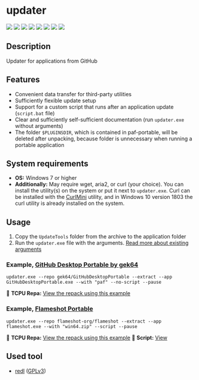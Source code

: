 # updater

[![](https://img.shields.io/badge/OS-Windows-informational?logo=windows)](https://github.com/Zalexanninev15/updater)
[![](https://img.shields.io/badge/written_on-Rust-000000.svg?logo=rust)](https://github.com/Zalexanninev15/updater)
[![](https://img.shields.io/github/v/release/Zalexanninev15/updater)](https://github.com/Zalexanninev15/updater/releases/latest)
[![](https://img.shields.io/github/downloads/Zalexanninev15/updater/total.svg)](https://github.com/Zalexanninev15/updater/releases)
[![](https://img.shields.io/github/last-commit/Zalexanninev15/updater/main.svg)](https://github.com/Zalexanninev15/updater/commits/main)
[![](https://img.shields.io/github/stars/Zalexanninev15/updater.svg)](https://github.com/Zalexanninev15/updater/stargazers)
[![](https://img.shields.io/badge/license-MIT-blue.svg)](LICENSE)
[![](https://img.shields.io/badge/donate-Buy_Me_a_Coffee-F94400.svg)](https://zalexanninev15.jimdofree.com/buy-me-a-coffee)

## Description

Updater for applications from GitHub

## Features

- Convenient data transfer for third-party utilities
- Sufficiently flexible update setup
- Support for a custom script that runs after an application update (`script.bat` file)
- Clear and sufficiently self-sufficient documentation (run `updater.exe` without arguments)
- The folder `$PLUGINSDIR`, which is contained in paf-portable, will be deleted after unpacking, because folder is unnecessary when running a portable application

## System requirements

- **OS:** Windows 7 or higher
- **Additionally:** May require wget, aria2, or curl (your choice). You can install the utility(s) on the system or put it next to `updater.exe`. Curl can be installed with the [CurlMini](https://github.com/Zalexanninev15/CurlMini) utility, and in Windows 10 version 1803 the curl utility is already installed on the system.

## Usage

1. Copy the `UpdateTools` folder from the archive to the application folder
2. Run the `updater.exe` file with the arguments. [Read more about existing arguments](https://github.com/Zalexanninev15/updater/blob/main/arguments.txt)

### Example, [GitHub Desktop Portable by gek64](https://github.com/gek64/GitHubDesktopPortable)

```batch
updater.exe --repo gek64/GitHubDesktopPortable --extract --app GitHubDesktopPortable.exe --with "paf" --no-script --pause
```

💾 **TCPU Repa:** [View the repack using this example](https://tcpu.ru/info/REPA/Work/GitHub%20Desktop/info.html)

### Example, [Flameshot Portable](https://github.com/flameshot-org/flameshot)

```batch
updater.exe --repo flameshot-org/flameshot --extract --app flameshot.exe --with "win64.zip" --script --pause
```

💾 **TCPU Repa:** [View the repack using this example](https://tcpu.ru/info/REPA/Multimedia/Flameshot/info.html)
📜 **Script:** [View](https://github.com/Zalexanninev15/updater/blob/main/script.bat)

## Used tool

- [redl](https://github.com/gek64/redl) ([GPLv3](https://github.com/gek64/redl/blob/main/LICENSE))

